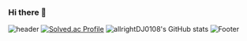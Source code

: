 ### Hi there 👋
![header](https://capsule-render.vercel.app/api?type=waving&customColorList=0,2,2,5,30&height=100&section=header&text=Dazzling&fontSize=100&fontColor=d6ace6)
[![Solved.ac Profile](http://mazassumnida.wtf/api/generate_badge?boj=ever0108)](https://solved.ac/ever0108)
![allrightDJ0108's GitHub stats](https://github-readme-stats.vercel.app/api?username=allrightDJ0108&show_icons=true&theme=dracula&height=200)
![Footer](https://capsule-render.vercel.app/api?type=waving&customColorList=0,2,2,5,30&height=200&section=footer)
 <!-- 백준 잔디 현황 -->
 <!-- <img src="http://mazandi.herokuapp.com/api?handle=ever0108&theme=warm"/> -->
<!--
**allrightDJ0108/allrightDJ0108** is a ✨ _special_ ✨ repository because its `README.md` (this file) appears on your GitHub profile.

Here are some ideas to get you started:

- 🔭 I’m currently working on ...
- 🌱 I’m currently learning ...
- 👯 I’m looking to collaborate on ...
- 🤔 I’m looking for help with ...
- 💬 Ask me about ...
- 📫 How to reach me: ...
- 😄 Pronouns: ...
- ⚡ Fun fact: ...
-->

